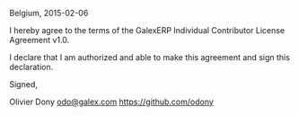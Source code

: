 Belgium, 2015-02-06

I hereby agree to the terms of the GalexERP Individual Contributor License
Agreement v1.0.

I declare that I am authorized and able to make this agreement and sign this
declaration.

Signed,

Olivier Dony odo@galex.com https://github.com/odony
